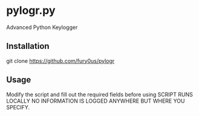 # pylogr.py
Advanced Python Keylogger
## Installation
git clone https://github.com/fury0us/pylogr
## Usage
Modify the script and fill out the required fields before using
SCRIPT RUNS LOCALLY NO INFORMATION IS LOGGED ANYWHERE BUT 
WHERE YOU SPECIFY.
